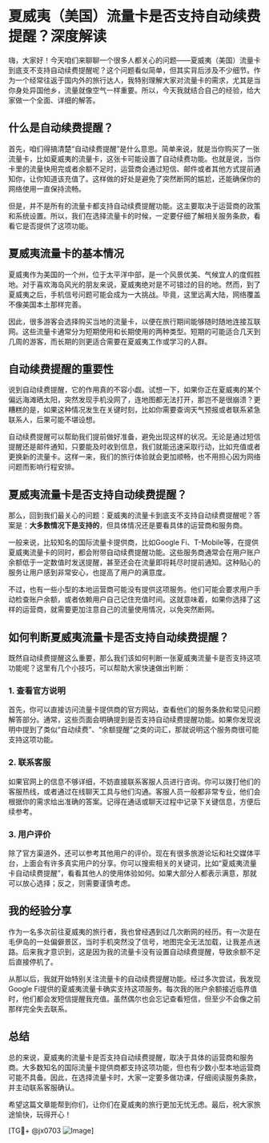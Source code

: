 # 夏威夷（美国）流量卡是否支持自动续费提醒？深度解读

嗨，大家好！今天咱们来聊聊一个很多人都关心的问题——夏威夷（美国）流量卡到底支不支持自动续费提醒呢？这个问题看似简单，但其实背后涉及不少细节。作为一个经常往返于国内外的旅行达人，我特别理解大家对流量卡的需求，尤其是当你身处异国他乡，流量就像空气一样重要。所以，今天我就结合自己的经验，给大家做一个全面、详细的解答。

## 什么是自动续费提醒？

首先，咱们得搞清楚“自动续费提醒”是什么意思。简单来说，就是当你购买了一张流量卡，比如夏威夷的流量卡，这张卡可能设置了自动续费功能。也就是说，当你卡里的流量快用完或者余额不足时，运营商会通过短信、邮件或者其他方式提前通知你，让你知道该充值了。这样做的好处是避免了突然断网的尴尬，还能确保你的网络使用一直保持流畅。

但是，并不是所有的流量卡都支持自动续费提醒功能。这主要取决于运营商的政策和系统设置。所以，我们在选择流量卡的时候，一定要仔细了解相关服务条款，看看它是否提供了这项功能。

## 夏威夷流量卡的基本情况

夏威夷作为美国的一个州，位于太平洋中部，是一个风景优美、气候宜人的度假胜地。对于喜欢海岛风光的朋友来说，夏威夷绝对是不可错过的目的地。然而，到了夏威夷之后，手机信号问题可能会成为一大挑战。毕竟，这里远离大陆，网络覆盖不像美国本土那样完善。

因此，很多游客会选择购买当地的流量卡，以便在旅行期间能够随时随地连接互联网。这些流量卡通常分为短期使用和长期使用的两种类型。短期的可能适合几天到几周的游客，而长期的则更适合需要在夏威夷工作或学习的人群。

## 自动续费提醒的重要性

说到自动续费提醒，它的作用真的不容小觑。试想一下，如果你正在夏威夷的某个偏远海滩晒太阳，突然发现手机没网了，连地图都无法打开，那岂不是很崩溃？更糟糕的是，如果这种情况发生在关键时刻，比如你需要查询天气预报或者联系紧急联系人，后果可能不堪设想。

自动续费提醒可以帮助我们提前做好准备，避免出现这样的状况。无论是通过短信提醒还是邮件通知，只要能及时收到信息，我们就能迅速采取行动，比如充值或者更换新的流量卡。这样一来，我们的旅行体验就会更加顺畅，也不用担心因为网络问题而影响行程安排。

## 夏威夷流量卡是否支持自动续费提醒？

那么，回到我们最关心的问题：夏威夷的流量卡到底支不支持自动续费提醒呢？答案是：**大多数情况下是支持的**，但具体情况还是要看具体的运营商和服务商。

一般来说，比较知名的国际流量卡提供商，比如Google Fi、T-Mobile等，在提供夏威夷流量卡的同时，都会附带自动续费提醒功能。这些服务商通常会在用户账户余额低于一定数值时发送提醒，甚至还会在流量即将耗尽时提前通知。这种贴心的服务让用户感到非常安心，也提高了用户的满意度。

不过，也有一些小型的本地运营商可能没有提供这项服务。他们可能会要求用户手动检查账户余额，或者依赖用户自己记住充值时间。这就意味着，如果你选择了这样的运营商，就需要更加注意自己的流量使用情况，以免突然断网。

## 如何判断夏威夷流量卡是否支持自动续费提醒？

既然自动续费提醒这么重要，那么我们该如何判断一张夏威夷流量卡是否支持这项功能呢？这里有几个小技巧，可以帮助大家快速做出判断：

### 1. 查看官方说明

首先，你可以直接访问流量卡提供商的官方网站，查看他们的服务条款和常见问题解答部分。通常，这些页面会明确提到是否支持自动续费提醒功能。如果你发现说明中提到了类似“自动续费”、“余额提醒”之类的词汇，那就说明这个服务商很可能支持这项功能。

### 2. 联系客服

如果官网上的信息不够详细，不妨直接联系客服人员进行咨询。你可以拨打他们的客服热线，或者通过在线聊天工具与他们沟通。客服人员一般都非常专业，他们会根据你的需求给出准确的答案。记得在通话或聊天过程中记录下关键信息，方便后续参考。

### 3. 用户评价

除了官方渠道外，还可以参考其他用户的评价。现在有很多旅游论坛和社交媒体平台，上面会有许多真实用户的分享。你可以搜索相关的关键词，比如“夏威夷流量卡自动续费提醒”，看看其他人的使用体验如何。如果大部分人都表示满意，那就可以放心选择；反之，则需要谨慎考虑。

## 我的经验分享

作为一名多次前往夏威夷的旅行者，我也曾经遇到过几次断网的经历。有一次是在毛伊岛的一处偏僻景区，当时手机突然没了信号，地图完全无法加载，让我差点迷路。后来我才意识到，这是因为我的流量卡没有设置自动续费提醒，导致余额不足后直接停机了。

从那以后，我就开始特别关注流量卡的自动续费提醒功能。经过多次尝试，我发现Google Fi提供的夏威夷流量卡确实支持这项服务。每次我的账户余额接近临界值时，他们都会发短信提醒我充值。虽然偶尔也会忘记查看短信，但至少不会像之前那样完全失去联系。

## 总结

总的来说，夏威夷的流量卡是否支持自动续费提醒，取决于具体的运营商和服务商。大多数知名的国际流量卡提供商都支持这项功能，但也有少数小型本地运营商可能不具备。因此，在选择流量卡时，大家一定要多做功课，仔细阅读服务条款，并主动联系客服确认。

希望这篇文章能帮到你们，让你们在夏威夷的旅行更加无忧无虑。最后，祝大家旅途愉快，玩得开心！

[TG💪+ @jx0703 ![Image](https://github.com/user-attachments/assets/dbca1d08-cadb-493c-b0ec-ad6f7a83f270)]